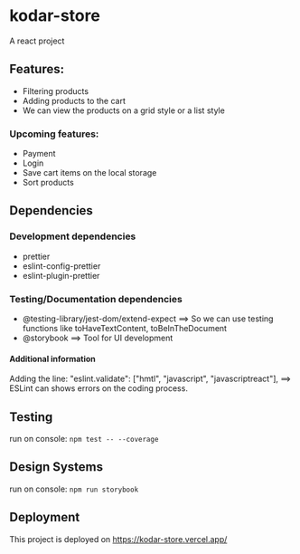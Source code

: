 # kodar-store

A react project

## Features:

- Filtering products
- Adding products to the cart
- We can view the products on a grid style or a list style

### Upcoming features:

- Payment
- Login
- Save cart items on the local storage
- Sort products

## Dependencies

### Development dependencies

- prettier
- eslint-config-prettier
- eslint-plugin-prettier

### Testing/Documentation dependencies

- @testing-library/jest-dom/extend-expect ==> So we can use testing functions like toHaveTextContent, toBeInTheDocument
- @storybook ==> Tool for UI development

#### Additional information

Adding the line: "eslint.validate": ["hmtl", "javascript", "javascriptreact"], ==> ESLint can shows errors on the coding process.

## Testing

run on console: `npm test -- --coverage`

## Design Systems

run on console: `npm run storybook`

## Deployment

This project is deployed on https://kodar-store.vercel.app/
